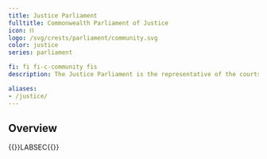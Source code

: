 ```yaml
---
title: Justice Parliament
fulltitle: Commonwealth Parliament of Justice
icon: ⛓️
logo: /svg/crests/parliament/community.svg
color: justice
series: parliament

fi: fi fi-c-community fis
description: The Justice Parliament is the representative of the courts in Vekllei government, and acts as a tribunal and 

aliases:
- /justice/
---
```

## Overview
{{<boxtag teal>}}LABSEC{{</boxtag>}}